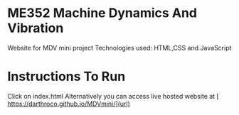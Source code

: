 # ME352 Machine Dynamics And Vibration
Website for MDV mini project 
Technologies used:
HTML,CSS and JavaScript

# Instructions To Run
Click on index.html
Alternatively you can access live hosted website at [ https://darthroco.github.io/MDVmini/](url)
